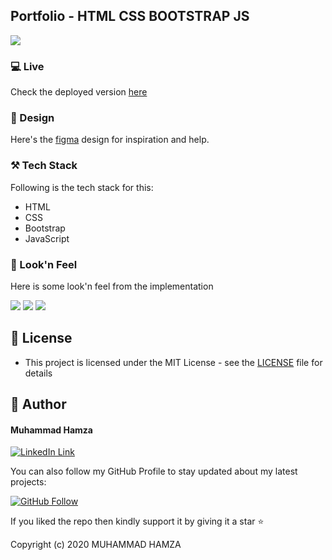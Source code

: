 ## Portfolio - HTML CSS BOOTSTRAP JS

<img src="https://user-images.githubusercontent.com/43790152/220690586-63eaae7b-e684-4f12-8294-7e85534a5907.gif">

### 💻 Live
Check the deployed version [here][live]

### 🎨 Design
Here's the [figma][design] design for inspiration and help.

### ⚒️ Tech Stack
Following is the tech stack for this:
- HTML
- CSS
- Bootstrap
- JavaScript


### 👀 Look'n Feel
Here is some look'n feel from the implementation

<img src="https://user-images.githubusercontent.com/43790152/220706171-5eb846c2-c137-4d51-a518-624aa5bd3c02.gif">

<img src="https://user-images.githubusercontent.com/43790152/220693107-4f0ab916-04fc-44d1-adfc-c874e42203de.gif">

<img src="https://user-images.githubusercontent.com/43790152/220706713-19bd40cf-c038-425c-9f34-196acc957674.gif">

## 🔑 License
- This project is licensed under the MIT License - see the [LICENSE](LICENSE.md) file for details

## 🧑 Author

#### Muhammad Hamza
[![LinkedIn Link](https://img.shields.io/badge/Connect-Hamza-blue.svg?logo=linkedin&longCache=true&style=social&label=Connect
)](https://www.linkedin.com/in/mhmzdev)

You can also follow my GitHub Profile to stay updated about my latest projects:

[![GitHub Follow](https://img.shields.io/badge/Connect-Hamza-blue.svg?logo=Github&longCache=true&style=social&label=Follow)](https://github.com/mhmzdev)

If you liked the repo then kindly support it by giving it a star ⭐

Copyright (c) 2020 MUHAMMAD HAMZA

[live]: https://mhmzdev.github.io/new
[design]: https://www.figma.com/file/DpS8wyuqikqL0e4HlSbdG4/Portfolio-for-developers?node-id=0%3A1&t=ZYIuMAgcXoqQg65d-1

